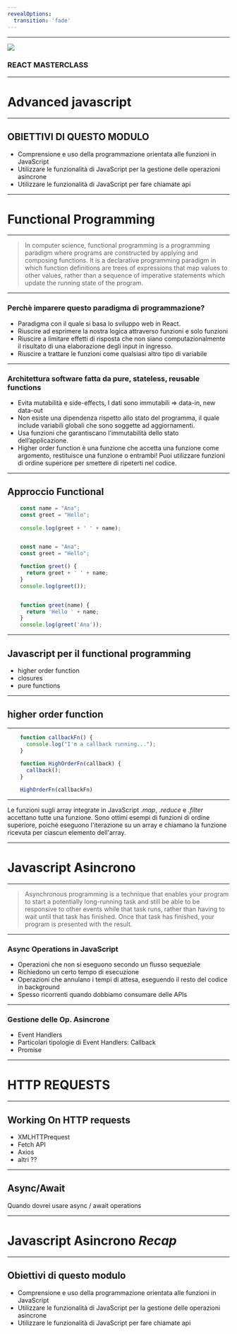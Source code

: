```yaml
---
revealOptions:
  transition: 'fade'
---
```


---

<img src="https://aulab.it/img/logo-aulab-horizontal-white.png">
<h3 class="r-fit-text">REACT MASTERCLASS</h3>


---

# Advanced javascript

---

## OBIETTIVI DI QUESTO MODULO 

* Comprensione e uso della programmazione orientata alle funzioni in JavaScript <!-- .element: class="fragment" -->
* Utilizzare le funzionalità di JavaScript per la gestione delle operazioni asincrone<!-- .element: class="fragment" -->
* Utilizzare le funzionalità di JavaScript per fare chiamate api  <!-- .element: class="fragment" -->

---

# Functional Programming 

----

> In computer science, functional programming is a programming paradigm where programs are constructed by applying and composing functions. It is a declarative programming paradigm in which function definitions are trees of expressions that map values to other values, rather than a sequence of imperative statements which update the running state of the program. 

----

### Perchè imparere questo paradigma di programmazione?

* Paradigma con il quale si basa lo sviluppo web in React. <!-- .element: class="fragment" -->
* Riuscire ad esprimere la nostra logica attraverso funzioni e solo funzioni <!-- .element: class="fragment" -->
* Riuscire a limitare effetti di risposta che non siano computazionalmente il risultato di una elaborazione degli input in ingresso. <!-- .element: class="fragment" -->
* Riuscire a trattare le funzioni come qualsiasi altro tipo di variabile <!-- .element: class="fragment" -->

----

### Architettura software fatta da pure, stateless, reusable functions

* Evita mutabilità e side-effects, I dati sono immutabili => data-in, new data-out <!-- .element: class="fragment" -->
* Non esiste una dipendenza rispetto allo stato del programma, il quale include variabili globali che sono soggette ad aggiornamenti. <!-- .element: class="fragment" -->
* Usa funzioni che garantiscano l'immutabilità dello stato dell’applicazione. <!-- .element: class="fragment" -->
* Higher order function è una funzione che accetta una funzione come argomento, restituisce una funzione o entrambi! Puoi utilizzare funzioni di ordine superiore per smettere di ripeterti nel codice. <!-- .element: class="fragment" -->

----

## Approccio Functional 

```js [1-4|7-13|16-19]
    const name = "Ana";
    const greet = "Hello";
    
    console.log(greet + ' ' + name);


    const name = "Ana";
    const greet = "Hello";

    function greet() {
      return greet + ' ' + name;
    }
    console.log(greet());


    function greet(name) {
      return 'Hello ' + name;
    }
    console.log(greet('Ana'));
```

----

## Javascript per il functional programming

* higher order function
* closures
* pure functions

----

## higher order function

----

```js [1-3|5-7|9|1-9]
    function callbackFn() {
      console.log("I'm a callback running...");
    } 
    
    function HighOrderFn(callback) {
      callback();
    }

    HighOrderFn(callbackFn)
```

----

Le funzioni sugli array integrate in JavaScript _.map_, _.reduce_ e _.filter_ accettano tutte una funzione. Sono ottimi esempi di funzioni di ordine superiore, poiché eseguono l'iterazione su un array e chiamano la funzione ricevuta per ciascun elemento dell'array.

---

# Javascript Asincrono
----

> Asynchronous programming is a technique that enables your program to start a potentially long-running task and still be able to be responsive to other events while that task runs, rather than having to wait until that task has finished. Once that task has finished, your program is presented with the result.

----

### Async Operations in JavaScript

* Operazioni che non si eseguono secondo un flusso sequeziale  <!-- .element: class="fragment" -->
* Richiedono un certo tempo di esecuzione <!-- .element: class="fragment" -->
* Operazioni che annulano i tempi di attesa, eseguendo il resto del codice in background <!-- .element: class="fragment" -->
* Spesso ricorrenti quando dobbiamo consumare delle APIs  <!-- .element: class="fragment" -->

----

### Gestione delle Op. Asincrone

* Event Handlers  <!-- .element: class="fragment" -->
* Particolari tipologie di Event Handlers: Callback  <!-- .element: class="fragment" -->
* Promise <!-- .element: class="fragment" -->

---

# HTTP REQUESTS

----

## Working On HTTP requests

* XMLHTTPrequest <!-- .element: class="fragment" -->
* Fetch API <!-- .element: class="fragment" -->
* Axios <!-- .element: class="fragment" -->
* altri ?? <!-- .element: class="fragment" -->

----

## Async/Await 

Quando dovrei usare async / await operations 

---

# Javascript Asincrono *Recap*

---

## Obiettivi di questo modulo

* Comprensione e uso della programmazione orientata alle funzioni in JavaScript <!-- .element: class="fragment" -->
* Utilizzare le funzionalità di JavaScript per la gestione delle operazioni asincrone<!-- .element: class="fragment" -->
* Utilizzare le funzionalità di JavaScript per fare chiamate api  <!-- .element: class="fragment" -->
